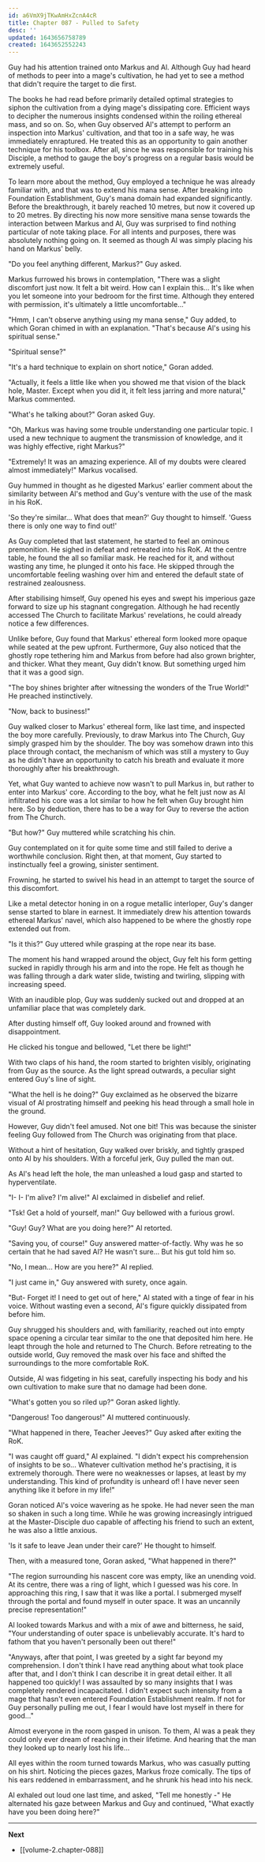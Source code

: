 ```yaml
---
id: a6VmX9jTKwAmHxZcnA4cR
title: Chapter 087 - Pulled to Safety
desc: ''
updated: 1643656758789
created: 1643652552243
---
```


Guy had his attention trained onto Markus and Al. Although Guy had heard of methods to peer into a mage's cultivation, he had yet to see a method that didn't require the target to die first.

The books he had read before primarily detailed optimal strategies to siphon the cultivation from a dying mage's dissipating core. Efficient ways to decipher the numerous insights condensed within the roiling ethereal mass, and so on. So, when Guy observed Al's attempt to perform an inspection into Markus' cultivation, and that too in a safe way, he was immediately enraptured. He treated this as an opportunity to gain another technique for his toolbox. After all, since he was responsible for training his Disciple, a method to gauge the boy's progress on a regular basis would be extremely useful.

To learn more about the method, Guy employed a technique he was already familiar with, and that was to extend his mana sense. After breaking into Foundation Establishment, Guy's mana domain had expanded significantly. Before the breakthrough, it barely reached 10 metres, but now it covered up to 20 metres. By directing his now more sensitive mana sense towards the interaction between Markus and Al, Guy was surprised to find nothing particular of note taking place. For all intents and purposes, there was absolutely nothing going on. It seemed as though Al was simply placing his hand on Markus' belly.

"Do you feel anything different, Markus?" Guy asked.

Markus furrowed his brows in contemplation, "There was a slight discomfort just now. It felt a bit weird. How can I explain this... It's like when you let someone into your bedroom for the first time. Although they entered with permission, it's ultimately a little uncomfortable..."

"Hmm, I can't observe anything using my mana sense," Guy added, to which Goran chimed in with an explanation. "That's because Al's using his spiritual sense."

"Spiritual sense?"

"It's a hard technique to explain on short notice," Goran added.

"Actually, it feels a little like when you showed me that vision of the black hole, Master. Except when you did it, it felt less jarring and more natural," Markus commented.

"What's he talking about?" Goran asked Guy.

"Oh, Markus was having some trouble understanding one particular topic. I used a new technique to augment the transmission of knowledge, and it was highly effective, right Markus?"

"Extremely! It was an amazing experience. All of my doubts were cleared almost immediately!" Markus vocalised.

Guy hummed in thought as he digested Markus' earlier comment about the similarity between Al's method and Guy's venture with the use of the mask in his RoK.

'So they're similar... What does that mean?' Guy thought to himself. 'Guess there is only one way to find out!'

As Guy completed that last statement, he started to feel an ominous premonition. He sighed in defeat and retreated into his RoK. At the centre table, he found the all so familiar mask. He reached for it, and without wasting any time, he plunged it onto his face. He skipped through the uncomfortable feeling washing over him and entered the default state of restrained zealousness.

After stabilising himself, Guy opened his eyes and swept his imperious gaze forward to size up his stagnant congregation. Although he had recently accessed The Church to facilitate Markus' revelations, he could already notice a few differences.

Unlike before, Guy found that Markus' ethereal form looked more opaque while seated at the pew upfront. Furthermore, Guy also noticed that the ghostly rope tethering him and Markus from before had also grown brighter, and thicker. What they meant, Guy didn't know. But something urged him that it was a good sign.

"The boy shines brighter after witnessing the wonders of the True World!" He preached instinctively.

"Now, back to business!"

Guy walked closer to Markus' ethereal form, like last time, and inspected the boy more carefully. Previously, to draw Markus into The Church, Guy simply grasped him by the shoulder. The boy was somehow drawn into this place through contact, the mechanism of which was still a mystery to Guy as he didn't have an opportunity to catch his breath and evaluate it more thoroughly after his breakthrough.

Yet, what Guy wanted to achieve now wasn't to pull Markus in, but rather to enter into Markus' core. According to the boy, what he felt just now as Al infiltrated his core was a lot similar to how he felt when Guy brought him here. So by deduction, there has to be a way for Guy to reverse the action from The Church.

"But how?" Guy muttered while scratching his chin.

Guy contemplated on it for quite some time and still failed to derive a worthwhile conclusion. Right then, at that moment, Guy started to instinctually feel a growing, sinister sentiment.

Frowning, he started to swivel his head in an attempt to target the source of this discomfort.

Like a metal detector honing in on a rogue metallic interloper, Guy's danger sense started to blare in earnest. It immediately drew his attention towards ethereal Markus' navel, which also happened to be where the ghostly rope extended out from.

"Is it this?" Guy uttered while grasping at the rope near its base.

The moment his hand wrapped around the object, Guy felt his form getting sucked in rapidly through his arm and into the rope. He felt as though he was falling through a dark water slide, twisting and twirling, slipping with increasing speed.

With an inaudible plop, Guy was suddenly sucked out and dropped at an unfamiliar place that was completely dark.

After dusting himself off, Guy looked around and frowned with disappointment.

He clicked his tongue and bellowed, "Let there be light!"

With two claps of his hand, the room started to brighten visibly, originating from Guy as the source. As the light spread outwards, a peculiar sight entered Guy's line of sight.

"What the hell is he doing?" Guy exclaimed as he observed the bizarre visual of Al prostrating himself and peeking his head through a small hole in the ground.

However, Guy didn't feel amused. Not one bit! This was because the sinister feeling Guy followed from The Church was originating from that place.

Without a hint of hesitation, Guy walked over briskly, and tightly grasped onto Al by his shoulders. With a forceful jerk, Guy pulled the man out. 

As Al's head left the hole, the man unleashed a loud gasp and started to hyperventilate.

"I- I- I'm alive? I'm alive!" Al exclaimed in disbelief and relief.

"Tsk! Get a hold of yourself, man!" Guy bellowed with a furious growl.

"Guy! Guy? What are you doing here?" Al retorted.

"Saving you, of course!" Guy answered matter-of-factly. Why was he so certain that he had saved Al? He wasn't sure... But his gut told him so.

"No, I mean... How are you here?" Al replied.

"I just came in," Guy answered with surety, once again.

"But- Forget it! I need to get out of here," Al stated with a tinge of fear in his voice. Without wasting even a second, Al's figure quickly dissipated from before him.

Guy shrugged his shoulders and, with familiarity, reached out into empty space opening a circular tear similar to the one that deposited him here. He leapt through the hole and returned to The Church. Before retreating to the outside world, Guy removed the mask over his face and shifted the surroundings to the more comfortable RoK.

Outside, Al was fidgeting in his seat, carefully inspecting his body and his own cultivation to make sure that no damage had been done.

"What's gotten you so riled up?" Goran asked lightly.

"Dangerous! Too dangerous!" Al muttered continuously.

"What happened in there, Teacher Jeeves?" Guy asked after exiting the RoK.

"I was caught off guard," Al explained. "I didn't expect his comprehension of insights to be so... Whatever cultivation method he's practising, it is extremely thorough. There were no weaknesses or lapses, at least by my understanding. This kind of profundity is unheard of! I have never seen anything like it before in my life!"

Goran noticed Al's voice wavering as he spoke. He had never seen the man so shaken in such a long time. While he was growing increasingly intrigued at the Master-Disciple duo capable of affecting his friend to such an extent, he was also a little anxious.

'Is it safe to leave Jean under their care?' He thought to himself.

Then, with a measured tone, Goran asked, "What happened in there?"

"The region surrounding his nascent core was empty, like an unending void. At its centre, there was a ring of light, which I guessed was his core. In approaching this ring, I saw that it was like a portal. I submerged myself through the portal and found myself in outer space. It was an uncannily precise representation!"

Al looked towards Markus and with a mix of awe and bitterness, he said, "Your understanding of outer space is unbelievably accurate. It's hard to fathom that you haven't personally been out there!"

"Anyways, after that point, I was greeted by a sight far beyond my comprehension. I don't think I have read anything about what took place after that, and I don't think I can describe it in great detail either. It all happened too quickly! I was assaulted by so many insights that I was completely rendered incapacitated. I didn't expect such intensity from a mage that hasn't even entered Foundation Establishment realm. If not for Guy personally pulling me out, I fear I would have lost myself in there for good..."

Almost everyone in the room gasped in unison. To them, Al was a peak they could only ever dream of reaching in their lifetime. And hearing that the man they looked up to nearly lost his life...

All eyes within the room turned towards Markus, who was casually putting on his shirt. Noticing the pieces gazes, Markus froze comically. The tips of his ears reddened in embarrassment, and he shrunk his head into his neck.

Al exhaled out loud one last time, and asked, "Tell me honestly -" He alternated his gaze between Markus and Guy and continued, "What exactly have you been doing here?"

____

**Next**
* [[volume-2.chapter-088]]